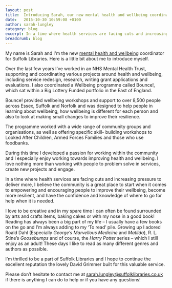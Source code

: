 ```yaml
---
layout: post
title:  Introducing Sarah, our new mental health and wellbeing coordinator
date:   2015-10-30 10:59:08 +0100
author: sarah-lungley
category: blog
excerpt: In a time where health services are facing cuts and increasing pressure to deliver more, I believe the community is a great place to start when it comes to empowering and encouraging people to improve their wellbeing.
breadcrumb: blog
---
```


My name is Sarah and I'm the new <a href="http://suffolklibraries.co.uk/community-services/mental-health-information-services">mental health and wellbeing</a> coordinator for Suffolk Libraries. Here is a little bit about me to introduce myself.

Over the last few years I’ve worked in an NHS Mental Health Trust, supporting and coordinating various projects around health and wellbeing, including service redesign, research, writing grant applications and evaluations. I also coordinated a Wellbeing programme called Bounce!, which sat within a Big Lottery Funded portfolio in the East of England.

Bounce! provided wellbeing workshops and support to over 8,500 people across Essex, Suffolk and Norfolk and was designed to help people in learning about wellbeing, how wellbeing is different for each person and also to look at making small changes to improve their resilience.

The programme worked with a wide range of community groups and organisations, as well as offering specific skill- building workshops to Looked After Children, Armed Forces Families and those who use foodbanks.

During this time I developed a passion for working within the community and I especially enjoy working towards improving health and wellbeing. I love nothing more than working with people to problem solve in services, create new projects and engage.

In a time where health services are facing cuts and increasing pressure to deliver more, I believe the community is a great place to start when it comes to empowering and encouraging people to improve their wellbeing, become more resilient, and have the confidence and knowledge of where to go for help when it is needed.

I love to be creative and in my spare time I can often be found surrounded by arts and crafts items, baking cakes or with my nose in a good book! Reading has always been a big part of my life – I usually have a few books on the go and I’m always adding to my ‘To read’ pile. Growing up I adored Roald Dahl (Especially <cite>George’s Marvellous Medicine</cite> and <cite>Matilda</cite>), R. L. Stine’s <cite>Goosebumps</cite> and of course, the <cite>Harry Potter</cite> series – which I still enjoy as an adult! These days I like to read as many different genres and authors as possible.

I'm thrilled to be a part of Suffolk Libraries and I hope to continue the excellent reputation the lovely David Grimmer built for this valuable service.

Please don’t hesitate to contact me at sarah.lungley@suffolklibraries.co.uk if there is anything I can do to help or if you have any questions!
